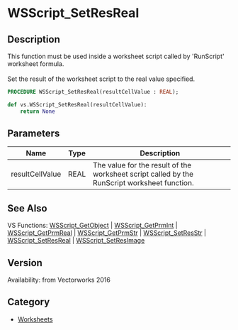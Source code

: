 # WSScript_SetResReal

## Description
This function must be used inside a worksheet script called by 'RunScript' worksheet formula.<BR>
<BR>
Set the result of the worksheet script to the real value specified.

```pascal
PROCEDURE WSScript_SetResReal(resultCellValue : REAL);
```

```python
def vs.WSScript_SetResReal(resultCellValue):
    return None
```

## Parameters
|Name|Type|Description|
|---|---|---|
|resultCellValue|REAL|The value for the result of the worksheet script called by the RunScript worksheet function.|

## See Also
VS Functions:
[WSScript_GetObject](WSScript_GetObject.md) 
| [WSScript_GetPrmInt](WSScript_GetPrmInt.md) 
| [WSScript_GetPrmReal](WSScript_GetPrmReal.md) 
| [WSScript_GetPrmStr](WSScript_GetPrmStr.md) 
| [WSScript_SetResStr](WSScript_SetResStr.md) 
| [WSScript_SetResReal](WSScript_SetResReal.md) 
| [WSScript_SetResImage](WSScript_SetResImage.md)

## Version
Availability: from Vectorworks 2016

## Category
* [Worksheets](../Categories/Worksheets.md)
